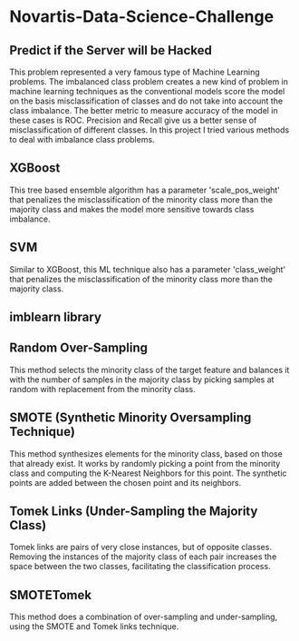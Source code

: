 # Novartis-Data-Science-Challenge
## Predict if the Server will be Hacked
This problem represented a very famous type of Machine Learning problems. The imbalanced class problem creates a new kind of problem in machine learning techniques as the conventional models score the model on the basis misclassification of classes and do not take into account the class imbalance. The better metric to measure accuracy of the model in these cases is ROC. Precision and Recall give us a better sense of misclassification of different classes. In this project I tried various methods to deal with imbalance class problems.
## XGBoost
This tree based ensemble algorithm has a parameter 'scale_pos_weight' that penalizes the misclassification of the minority class more than the majority class and makes the model more sensitive towards class imbalance.
## SVM
Similar to XGBoost, this ML technique also has a parameter 'class_weight' that penalizes the misclassification of the minority class more than the majority class.

## imblearn library
## Random Over-Sampling
This method selects the minority class of the target feature and balances it with the number of samples in the majority class by picking samples at random with replacement from the minority class.
## SMOTE (Synthetic Minority Oversampling Technique)
This method synthesizes elements for the minority class, based on those that already exist. It works by randomly picking a point from the minority class and computing the K-Nearest Neighbors for this point. The synthetic points are added between the chosen point and its neighbors.
## Tomek Links (Under-Sampling the Majority Class)
Tomek links are pairs of very close instances, but of opposite classes. Removing the instances of the majority class of each pair increases the space between the two classes, facilitating the classification process.
## SMOTETomek
This method does a combination of over-sampling and under-sampling, using the SMOTE and Tomek links technique.
